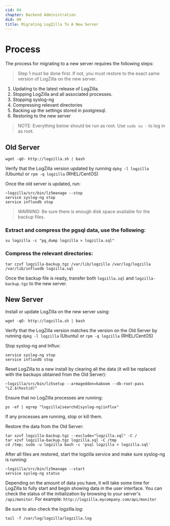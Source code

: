 ```yaml
---
cid: 04
chapter: Backend Administration
did: 09
title: Migrating LogZilla To A New Server
---
```



# Process
The process for migrating to a new server requires the following steps:

> Step 1 *must* be done first. If not, you must restore to the exact same version of LogZilla on the new server.

1. Updating to the latest release of LogZilla.
2. Stopping LogZilla and all associated processes.
3. Stopping syslog-ng
4. Compressing relevant directories
5. Backing up the settings stored in postgresql. 
6. Restoring to the new server


> NOTE: Everything below should be run as root. Use `sudo su -` to log in as root.

## Old Server

    wget -qO- http://logzilla.sh | bash
Verify that the LogZilla version updated by running `dpkg -l logzilla` (Ubuntu) or `rpm -q logzilla` (RHEL/CentOS)

Once the old server is updated, run:

    ~logzilla/src/bin/lz5manage --stop
    service syslog-ng stop
    service influxdb stop

> *WARNING*: Be sure there is enough disk space available for the backup files.

### Extract and compress the pgsql data, use the following:

    su logzilla -c "pg_dump logzilla > logzilla.sql"

### Compress the relevant directories:

    tar czvf logzilla-backup.tgz /var/lib/logzilla /var/log/logzilla /var/lib/influxdb logzilla.sql


Once the backup file is ready, transfer both `logzilla.sql` and `logzilla-backup.tgz` to the new server.

## New Server

Install or update LogZilla on the new server using:

    wget -qO- http://logzilla.sh | bash

Verify that the LogZilla version matches the version on the Old Server by running `dpkg -l logzilla` (Ubuntu) or `rpm -q logzilla` (RHEL/CentOS)

Stop syslog-ng and Influx:

    service syslog-ng stop
    service influxdb stop

Reset LogZilla to a new install by clearing all the data (it will be replaced with the backups obtained from the Old Server):

    ~logzilla/src/bin/lz5setup --armageddon=kaboom --db-root-pass "LZ.$(hostid)"

Ensure that no LogZilla processes are running:

    ps -ef | egrep "logzilla|searchd|syslog-ng|influx"
If any processes are running, stop or kill them.

Restore the data from the Old Server:

    tar xzvf logzilla-backup.tgz --exclude="logzilla.sql" -C /
    tar xzvf logzilla-backup.tgz logzilla.sql -C /tmp
    cd /tmp; sudo -u logzilla bash -c 'psql logzilla < logzilla.sql'

After all files are restored, start the logzilla service and make sure syslog-ng is running:

    ~logzilla/src/bin/lz5manage --start
    service syslog-ng status

Depending on the amount of data you have, it will take some time for LogZilla to fully start and begin showing data in the user interface. You can check the status of the initialization by browsing to your server's `/api/monitor`. For example: `http://logzilla.mycompany.com/api/monitor`

Be sure to also check the logzilla.log:

    tail -f /var/log/logzilla/logzilla.log
